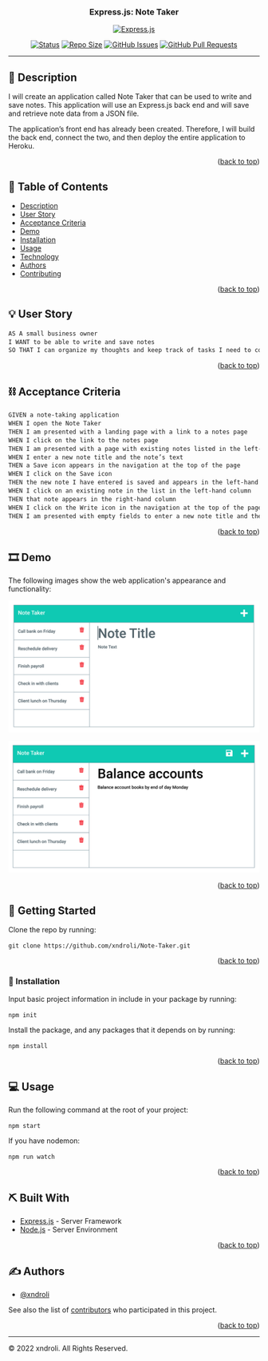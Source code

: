 <a name="readme-top"></a>

<h3 align="center">Express.js: Note Taker </h3>

<div align="center">

[![Express.js](https://img.shields.io/badge/expressjs-orange.svg)](https://expressjs.com/)

[![Status](https://img.shields.io/badge/status-active-success.svg)]()
[![Repo Size](https://img.shields.io/github/repo-size/xndroli/Note-Taker.svg)](https://github.com/xndroli/Note-Taker/issues)
[![GitHub Issues](https://img.shields.io/github/issues/xndroli/Note-Taker.svg)](https://github.com/xndroli/Note-Taker/issues)
[![GitHub Pull Requests](https://img.shields.io/github/issues-pr/xndroli/Note-Taker.svg)](https://github.com/xndroli/Note-Taker/pulls)

</div>

---

## 🔗 Description <a name = "description"></a>

I will create an application called Note Taker that can be used to write and save notes. This application will use an Express.js back end and will save and retrieve note data from a JSON file.

The application’s front end has already been created. Therefore, I will build the back end, connect the two, and then deploy the entire application to Heroku.

<p align="right">(<a href="#readme-top">back to top</a>)</p>

## 📝 Table of Contents

- [Description](#description)
- [User Story](#user_story)
- [Acceptance Criteria](#acceptance_criteria)
- [Demo](#demo)
- [Installation](#installation)
- [Usage](#usage)
- [Technology](#built_with)
- [Authors](#authors)
- [Contributing](../CONTRIBUTING.md)

<p align="right">(<a href="#readme-top">back to top</a>)</p>

## 💡 User Story <a name = "user_story"></a>

```md
AS A small business owner
I WANT to be able to write and save notes
SO THAT I can organize my thoughts and keep track of tasks I need to complete
```

<p align="right">(<a href="#readme-top">back to top</a>)</p>

## ⛓️ Acceptance Criteria <a name = "acceptance_criteria"></a>

```md
GIVEN a note-taking application
WHEN I open the Note Taker
THEN I am presented with a landing page with a link to a notes page
WHEN I click on the link to the notes page
THEN I am presented with a page with existing notes listed in the left-hand column, plus empty fields to enter a new note title and the note’s text in the right-hand column
WHEN I enter a new note title and the note’s text
THEN a Save icon appears in the navigation at the top of the page
WHEN I click on the Save icon
THEN the new note I have entered is saved and appears in the left-hand column with the other existing notes
WHEN I click on an existing note in the list in the left-hand column
THEN that note appears in the right-hand column
WHEN I click on the Write icon in the navigation at the top of the page
THEN I am presented with empty fields to enter a new note title and the note’s text in the right-hand column
```

<p align="right">(<a href="#readme-top">back to top</a>)</p>

## 🎞️ Demo <a name = "demo"></a>

The following images show the web application's appearance and functionality:

[![Express.js: Note Taker](./Develop/public/assets/images/noteTaker-demo-01.png)](https://github.com/xndroli/Note-Taker/)

[![Express.js: Note Taker](./Develop/public/assets/images/noteTaker-demo-02.png)](https://github.com/xndroli/Note-Taker/)

<p align="right">(<a href="#readme-top">back to top</a>)</p>

## 🏁 Getting Started <a name = "getting_started"></a>

Clone the repo by running:

`git clone https://github.com/xndroli/Note-Taker.git`

<p align="right">(<a href="#readme-top">back to top</a>)</p>

### 💾 Installation <a name = "installation"></a>

Input basic project information in include in your package by running:

`npm init`

Install the package, and any packages that it depends on by running:

`npm install`

<p align="right">(<a href="#readme-top">back to top</a>)</p>

## 💻 Usage <a name="usage"></a>

Run the following command at the root of your project:

`npm start`

If you have nodemon:

`npm run watch`

<p align="right">(<a href="#readme-top">back to top</a>)</p>

## ⛏️ Built With <a name = "built_with"></a>

- [Express.js](https://expressjs.com/) - Server Framework
- [Node.js](https://nodejs.org/en/) - Server Environment

<p align="right">(<a href="#readme-top">back to top</a>)</p>

## ✍️ Authors <a name = "authors"></a>

- [@xndroli](https://github.com/xndroli)

See also the list of [contributors](https://github.com/xndroli/Note-Taker/contributors) who participated in this project.

<p align="right">(<a href="#readme-top">back to top</a>)</p>

---

© 2022 xndroli. All Rights Reserved.
